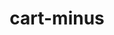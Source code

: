 ---
title: cart-minus
unicode_regular: \ea9c
unicode_bold: \ea9b
unicode_solid: \ea9d
unicode_brand: 
---
